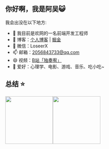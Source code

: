 ## 你好啊，我是阿吴😺

我会出没在以下地方:

- 🔭 我目前是欢网的一名前端开发工程师  
- 🌱 博客：[个人博客](https://www.wushijiang.cn/blog/#/) | [掘金](https://juejin.cn/user/2172290706442423)  
- 💬 微信：LoseerX  
- 📫 邮箱：2056843733@qq.com  
- 😄 视频：[B站「独奏宥」](https://space.bilibili.com/33454876?spm_id_from=333.1007.0.0)  
- 👯 爱好：心理学、电影、游戏、音乐、吃小吃~
 
## 总结 ⭐️
<img align='' height='150' src='https://github-readme-stats.vercel.app/api?username=wushijiang13&show_icons=true&theme=dracula&locale=cn'/><img align='' height='150' src='https://github-readme-stats.vercel.app/api/top-langs/?username=wushijiang13&hide_title=true&hide_border=true&layout=compact&theme=dracula&locale=cn'/>


